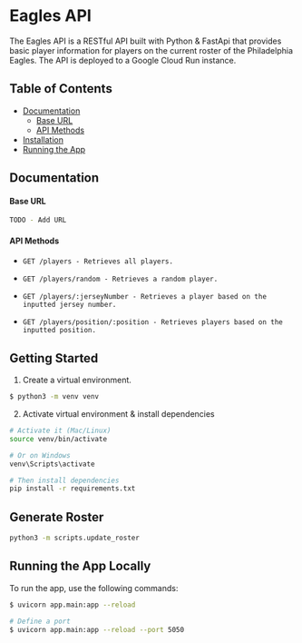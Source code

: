 # Eagles API

The Eagles API is a RESTful API built with Python & FastApi that provides basic player information for players on the current roster of the Philadelphia Eagles. The API is deployed to a Google Cloud Run instance.

## Table of Contents

- [Documentation](#documentation)
  - [Base URL](#base-url)
  - [API Methods](#api-methods)
- [Installation](#installation)
- [Running the App](#running-the-app)

## Documentation

#### Base URL

```bash
TODO - Add URL
```

#### API Methods

- `GET /players - Retrieves all players.`

- `GET /players/random - Retrieves a random player.`

- `GET /players/:jerseyNumber - Retrieves a player based on the inputted jersey number.`

- `GET /players/position/:position - Retrieves players based on the inputted position.`

## Getting Started

1. Create a virtual environment.

```bash
$ python3 -m venv venv
```

2. Activate virtual environment & install dependencies

```bash
# Activate it (Mac/Linux)
source venv/bin/activate

# Or on Windows
venv\Scripts\activate

# Then install dependencies
pip install -r requirements.txt
```

## Generate Roster

```bash
python3 -m scripts.update_roster
```

## Running the App Locally

To run the app, use the following commands:

```bash
$ uvicorn app.main:app --reload

# Define a port
$ uvicorn app.main:app --reload --port 5050

```
